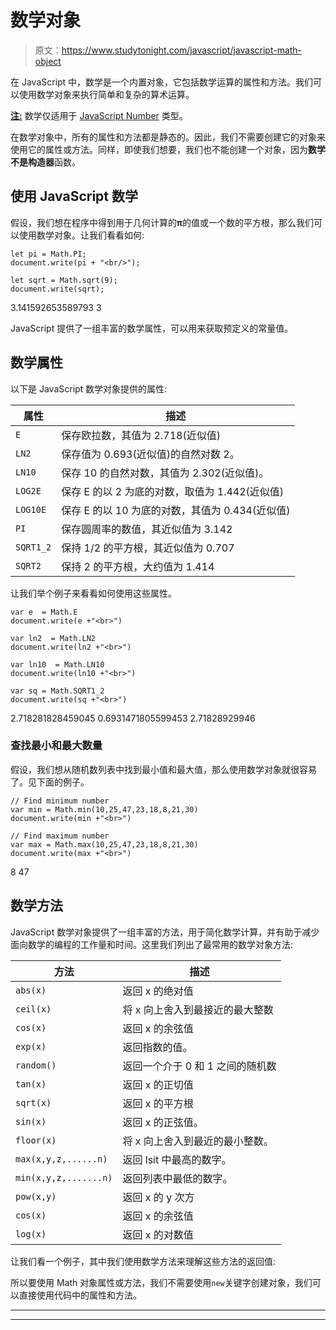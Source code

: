# 数学对象

> 原文：<https://www.studytonight.com/javascript/javascript-math-object>

在 JavaScript 中，数学是一个内置对象，它包括数学运算的属性和方法。我们可以使用数学对象来执行简单和复杂的算术运算。

<u>**注:**</u> 数学仅适用于 [JavaScript Number](https://www.studytonight.com/javascript/javascript-number-object) 类型。

在数学对象中，所有的属性和方法都是静态的。因此，我们不需要创建它的对象来使用它的属性或方法。同样，即使我们想要，我们也不能创建一个对象，因为**数学不是构造器**函数。

## 使用 JavaScript 数学

假设，我们想在程序中得到用于几何计算的**π**的值或一个数的平方根，那么我们可以使用数学对象。让我们看看如何:

```
let pi = Math.PI;
document.write(pi + "<br/>");

let sqrt = Math.sqrt(9);
document.write(sqrt);
```

3.141592653589793
3

JavaScript 提供了一组丰富的数学属性，可以用来获取预定义的常量值。

## 数学属性

以下是 JavaScript 数学对象提供的属性:

| **属性** | **描述** |
| --- | --- |
| `E` | 保存欧拉数，其值为 2.718(近似值) |
| `LN2` | 保存值为 0.693(近似值)的自然对数 2。 |
| `LN10` | 保存 10 的自然对数，其值为 2.302(近似值)。 |
| `LOG2E` | 保存 E 的以 2 为底的对数，取值为 1.442(近似值) |
| `LOG10E` | 保存 E 的以 10 为底的对数，其值为 0.434(近似值) |
| `PI` | 保存圆周率的数值，其近似值为 3.142 |
| `SQRT1_2` | 保持 1/2 的平方根，其近似值为 0.707 |
| `SQRT2` | 保持 2 的平方根，大约值为 1.414 |

让我们举个例子来看看如何使用这些属性。

```
var e  = Math.E
document.write(e +"<br>")

var ln2  = Math.LN2
document.write(ln2 +"<br>")

var ln10  = Math.LN10
document.write(ln10 +"<br>")

var sq = Math.SQRT1_2
document.write(sq +"<br>")
```

2.718281828459045
0.6931471805599453
2.71828929946

### 查找最小和最大数量

假设，我们想从随机数列表中找到最小值和最大值，那么使用数学对象就很容易了。见下面的例子。

```
// Find minimum number
var min = Math.min(10,25,47,23,18,8,21,30)
document.write(min +"<br>")

// Find maximum number
var max = Math.max(10,25,47,23,18,8,21,30)
document.write(max +"<br>") 
```

8
47

## 数学方法

JavaScript 数学对象提供了一组丰富的方法，用于简化数学计算，并有助于减少面向数学的编程的工作量和时间。这里我们列出了最常用的数学对象方法:

| **方法** | **描述** |
| --- | --- |
| `abs(x)` | 返回 x 的绝对值 |
| `ceil(x)` | 将 x 向上舍入到最接近的最大整数 |
| `cos(x)` | 返回 x 的余弦值 |
| `exp(x)` | 返回指数的值。 |
| `random()` | 返回一个介于 0 和 1 之间的随机数 |
| `tan(x)` | 返回 x 的正切值 |
| `sqrt(x)` | 返回 x 的平方根 |
| `sin(x)` | 返回 x 的正弦值。 |
| `floor(x)` | 将 x 向上舍入到最近的最小整数。 |
| `max(x,y,z,......n)` | 返回 lsit 中最高的数字。 |
| `min(x,y,z,.......n)` | 返回列表中最低的数字。 |
| `pow(x,y)` | 返回 x 的 y 次方 |
| `cos(x)` | 返回 x 的余弦值 |
| `log(x)` | 返回 x 的对数值 |

让我们看一个例子，其中我们使用数学方法来理解这些方法的返回值:

所以要使用 Math 对象属性或方法，我们不需要使用`new`关键字创建对象，我们可以直接使用代码中的属性和方法。

* * *

* * *